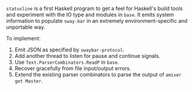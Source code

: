 `statusline` is a first Haskell program to get a feel for Haskell's build tools
and experiment with the IO type and modules in `base`. It emits system
information to populate `sway-bar` in an extremely environment-specific and
unportable way.

To implement:

1. Emit JSON as specified by `swaybar-protocol`.
2. Add another thread to listen for pause and continue signals.
3. Use `Text.ParserCombinators.ReadP` in `base`.
4. Recover gracefully from file input/output errors.
5. Extend the existing parser combinators to parse the output of
   `amixer get Master`.
